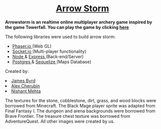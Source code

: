<h1 style="text-align:center;"><a href="http://arrowstorm.herokuapp.com/">Arrow Storm</a></h1>

<b>Arrowstorm is an realtime online multiplayer archery game inspired by the game Towerfall.  You can play the game by clicking <a href="http://arrowstorm.herokuapp.com/">here</a></b>

<p>The following libraries were used to build arrow storm: </p>
<ul>
<li><a href="http://phaser.io/">Phaser.io </a>(Web GL)</li>
<li><a href="http:/socket.io/">Socket.io </a>(Multi-player functionality)</li>
<li><a href="https://nodejs.org/en/">Node </a> & <a href="https://expressjs.com/">Express </a>(Back-end/Server)</li>
<li> <a href="https://www.postgresql.org/">Postgres </a> & <a href="http://docs.sequelizejs.com/">Sequelize </a>(Maps Database)</li>
</ul>

<p>Created by:</p>
<li><a href="https://github.com/Mojotatan">James Byrd</a></li>
<li><a href="https://github.com/agcpbg">Alex Cherubin</a></li>
<li><a href="https://github.com/nishmeht7">Nishant Mehta</a></li>

The textures for the stone, cobblestone, dirt, grass, and wood blocks were borrowed from Minecraft.  The Black Mage player sprite was adapted from Final Fantasy I.  The dungeon and arena backgrounds were borrowed from Brave Frontier.  The treasure chest texture was borrowed from AdventureQuest.  All other images were created by us.
